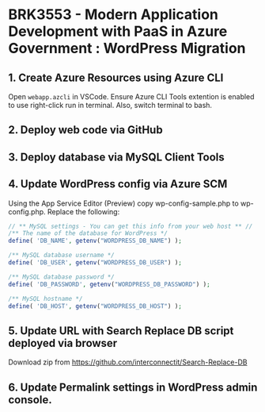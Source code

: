 # BRK3553 - Modern Application Development with PaaS in Azure Government : WordPress Migration

## 1. Create Azure Resources using Azure CLI

Open `webapp.azcli` in VSCode.  Ensure Azure CLI Tools extention is enabled to use right-click run in terminal.  Also, switch terminal to bash.

## 2. Deploy web code via GitHub

## 3. Deploy database via MySQL Client Tools

## 4. Update WordPress config via Azure SCM

Using the App Service Editor (Preview) copy wp-config-sample.php to wp-config.php.  Replace the following:

```php
// ** MySQL settings - You can get this info from your web host ** //
/** The name of the database for WordPress */
define( 'DB_NAME', getenv("WORDPRESS_DB_NAME") );

/** MySQL database username */
define( 'DB_USER', getenv("WORDPRESS_DB_USER") );

/** MySQL database password */
define( 'DB_PASSWORD', getenv("WORDPRESS_DB_PASSWORD") );

/** MySQL hostname */
define( 'DB_HOST', getenv("WORDPRESS_DB_HOST") );

````

## 5. Update URL with Search Replace DB script deployed via browser

Download zip from https://github.com/interconnectit/Search-Replace-DB

## 6. Update Permalink settings in WordPress admin console.
